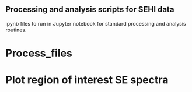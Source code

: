 ## Processing and analysis scripts for SEHI data
ipynb files to run in Jupyter notebook for standard processing and analysis routines.

# Process_files

# Plot region of interest SE spectra
